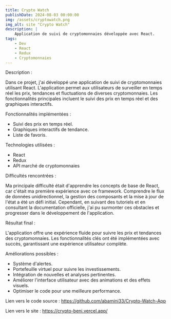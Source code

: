 ```yaml
---
title: Crypto Watch
publishDate: 2024-08-03 00:00:00
img: /assets/cryptowatch.png
img_alt: site "Crypto Watch"
description: |
    Application de suivi de cryptomonnaies développée avec React.
tags:
    - Dev
    - React
    - Redux
    - Cryptomonnaies
---
```


Description :

Dans ce projet, j'ai développé une application de suivi de cryptomonnaies utilisant React. L'application permet aux utilisateurs de surveiller en temps réel les prix, tendances et fluctuations de diverses cryptomonnaies. Les fonctionnalités principales incluent le suivi des prix en temps réel et des graphiques interactifs.

Fonctionnalités implémentées :

-   Suivi des prix en temps réel.
-   Graphiques interactifs de tendance.
-   Liste de favoris.

Technologies utilisées :

-   React
-   Redux
-   API marché de cryptomonnaies

Difficultés rencontrées :

Ma principale difficulté était d'apprendre les concepts de base de React, car c'était ma première expérience avec ce framework. Comprendre le flux de données unidirectionnel, la gestion des composants et la mise à jour de l'état a été un défi initial. Cependant, en suivant des tutoriels et en consultant la documentation officielle, j'ai pu surmonter ces obstacles et progresser dans le développement de l'application.

Résultat final :

L'application offre une expérience fluide pour suivre les prix et tendances des cryptomonnaies. Les fonctionnalités clés ont été implémentées avec succès, garantissant une expérience utilisateur complète.

Améliorations possibles :

-   Système d'alertes.
-   Portefeuille virtuel pour suivre les investissements.
-   Intégration de nouvelles et analyses pertinentes.
-   Améliorer l'interface utilisateur avec des animations et des effets visuels.
-   Optimiser le code pour une meilleure performance.

Lien vers le code source : https://github.com/abamini33/Crypto-Watch-App

Lien vers le site : https://crypto-beni.vercel.app/
